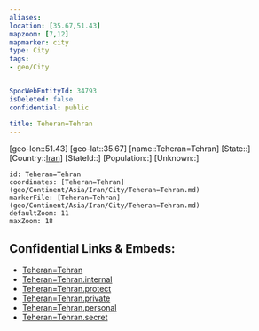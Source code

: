 ```yaml
---
aliases: 
location: [35.67,51.43]
mapzoom: [7,12] 
mapmarker: city 
type: City
tags:
- geo/City


SpocWebEntityId: 34793
isDeleted: false
confidential: public

title: Teheran=Tehran
---
```

[geo-lon::51.43]
[geo-lat::35.67]
[name::Teheran=Tehran]
[State::]
[Country::[Iran](geo/Continent/Asia/Iran.md)]
[StateId::]
[Population::]
[Unknown::]


```leaflet
id: Teheran=Tehran
coordinates: [Teheran=Tehran](geo/Continent/Asia/Iran/City/Teheran=Tehran.md)
markerFile: [Teheran=Tehran](geo/Continent/Asia/Iran/City/Teheran=Tehran.md)
defaultZoom: 11 
maxZoom: 18
```


## Confidential Links & Embeds: 
- [Teheran=Tehran](../../../../../../_public/geo/Continent/Asia/Iran/City/Teheran=Tehran.md) 
- [Teheran=Tehran.internal](../../../../../../_internal/geo/Continent/Asia/Iran/City/Teheran=Tehran.internal.md) 
- [Teheran=Tehran.protect](../../../../../../_protect/geo/Continent/Asia/Iran/City/Teheran=Tehran.protect.md) 
- [Teheran=Tehran.private](../../../../../../_private/geo/Continent/Asia/Iran/City/Teheran=Tehran.private.md) 
- [Teheran=Tehran.personal](../../../../../../_personal/geo/Continent/Asia/Iran/City/Teheran=Tehran.personal.md) 
- [Teheran=Tehran.secret](../../../../../../_secret/geo/Continent/Asia/Iran/City/Teheran=Tehran.secret.md) 
